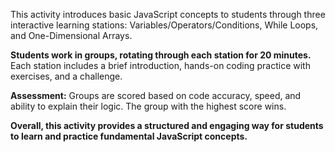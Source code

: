 This activity introduces basic JavaScript concepts to students through three interactive learning stations: Variables/Operators/Conditions, While Loops, and One-Dimensional Arrays.  

**Students work in groups, rotating through each station for 20 minutes.**  Each station includes a brief introduction, hands-on coding practice with exercises, and a challenge. 

**Assessment:**  Groups are scored based on code accuracy, speed, and ability to explain their logic.  The group with the highest score wins.  

**Overall, this activity provides a structured and engaging way for students to learn and practice fundamental JavaScript concepts.** 
